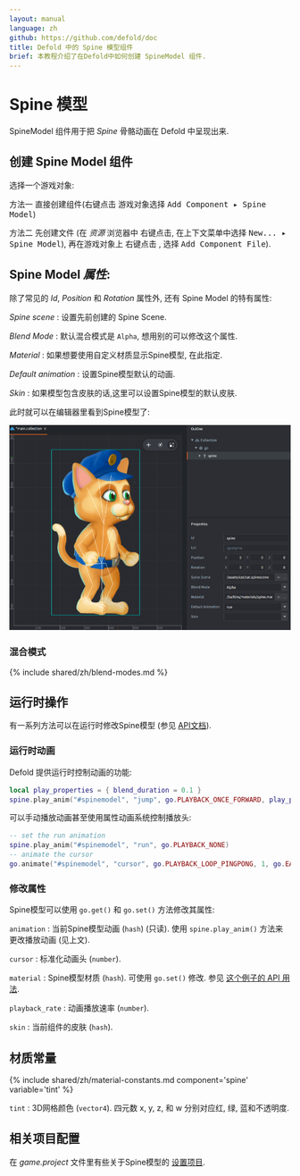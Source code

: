 ```yaml
---
layout: manual
language: zh
github: https://github.com/defold/doc
title: Defold 中的 Spine 模型组件
brief: 本教程介绍了在Defold中如何创建 SpineModel 组件.
---
```


# Spine 模型

SpineModel 组件用于把 _Spine_ 骨骼动画在 Defold 中呈现出来.

## 创建 Spine Model 组件

选择一个游戏对象:

方法一 直接创建组件(<kbd>右键点击</kbd> 游戏对象选择 <kbd>Add Component ▸ Spine Model</kbd>)

方法二 先创建文件 (在 *资源* 浏览器中 <kbd>右键点击</kbd>, 在上下文菜单中选择 <kbd>New... ▸ Spine Model</kbd>), 再在游戏对象上 <kbd>右键点击</kbd> , 选择 <kbd>Add Component File</kbd>).

## Spine Model *属性*:

除了常见的 *Id*, *Position* 和 *Rotation* 属性外, 还有 Spine Model 的特有属性:

*Spine scene*
: 设置先前创建的 Spine Scene.

*Blend Mode*
: 默认混合模式是 `Alpha`, 想用别的可以修改这个属性.

*Material*
: 如果想要使用自定义材质显示Spine模型, 在此指定.

*Default animation*
: 设置Spine模型默认的动画.

*Skin*
: 如果模型包含皮肤的话,这里可以设置Spine模型的默认皮肤.

此时就可以在编辑器里看到Spine模型了:

![编辑器中的Spine模型](/manuals/images/spinemodel/spinemodel.png)

### 混合模式
{% include shared/zh/blend-modes.md %}

## 运行时操作

有一系列方法可以在运行时修改Spine模型 (参见 [API文档](/ref/spine/)).

### 运行时动画

Defold 提供运行时控制动画的功能:

```lua
local play_properties = { blend_duration = 0.1 }
spine.play_anim("#spinemodel", "jump", go.PLAYBACK_ONCE_FORWARD, play_properties)
```

可以手动播放动画甚至使用属性动画系统控制播放头:

```lua
-- set the run animation
spine.play_anim("#spinemodel", "run", go.PLAYBACK_NONE)
-- animate the cursor
go.animate("#spinemodel", "cursor", go.PLAYBACK_LOOP_PINGPONG, 1, go.EASING_LINEAR, 10)
```

### 修改属性

Spine模型可以使用 `go.get()` 和 `go.set()` 方法修改其属性:

`animation`
: 当前Spine模型动画 (`hash`) (只读). 使用 `spine.play_anim()` 方法来更改播放动画 (见上文).

`cursor`
: 标准化动画头 (`number`).

`material`
: Spine模型材质 (`hash`). 可使用 `go.set()` 修改. 参见 [这个例子的 API 用法](/ref/spine/#material).

`playback_rate`
: 动画播放速率 (`number`).

`skin`
: 当前组件的皮肤 (`hash`).

## 材质常量

{% include shared/zh/material-constants.md component='spine' variable='tint' %}

`tint`
: 3D网格颜色 (`vector4`). 四元数 x, y, z, 和 w 分别对应红, 绿, 蓝和不透明度.

## 相关项目配置

在 *game.project* 文件里有些关于Spine模型的 [设置项目](/zh/manuals/project-settings#spine).
